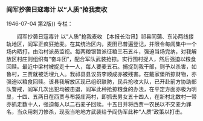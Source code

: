 ### 阎军抄袭日寇毒计  以“人质”抢我麦收

1946-07-04
第2版()
专栏：

　　阎军抄袭日寇毒计
    以“人质”抢我麦收
    【本报长治讯】祁县同蒲、东沁两线接轨地区，阎军正疯狂抢麦。在其统治区内，麦田已普遍登记，并限令每闾集中一个场内晒打，由治村派员监视。每两粮银暂派征粮三石五斗，强迫当场完纳，对我解放区村庄则组织有“奋斗团”，配合军队武装抢掠。实行围村捉人，然后强迫以粮食回赎。最近中梁村被捉走十一人，每人要麦五石。捕捉到我干部，则予以杀害，如鲁村，三贾就被活埋九人。我祁县县议员李顺成亦被残害。在戴家堡所掠财物，亦强迫以粮食回赎。该县我解放区现已组织联防，民兵抢收大队，已开赴前方协助部队警戒，阎军几次出犯均被击退，阎军此种抢掠粮食的办法，在平定方面亦极为明显，十四、五两日在西贾与布袋庄两村，即抓去男女五十四人，在新村北数村一带亦抓走数十人，强迫每人以二石麦子回赎。十五日并将西贾一农民以不交麦为罪名，当众用刺刀惨杀，现我当地地方武装给予阎伪军此种“人质”政策以打击。
